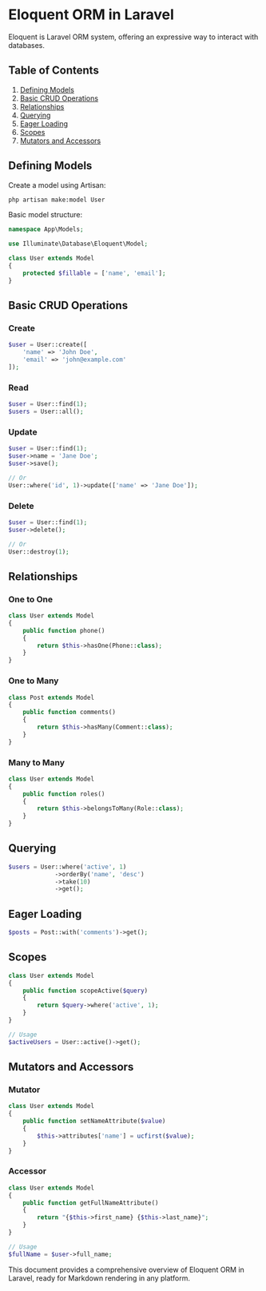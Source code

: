 # Eloquent ORM in Laravel

Eloquent is Laravel ORM system, offering an expressive way to interact with databases.

## Table of Contents

1. [Defining Models](#defining-models)
2. [Basic CRUD Operations](#basic-crud-operations)
3. [Relationships](#relationships)
4. [Querying](#querying)
5. [Eager Loading](#eager-loading)
6. [Scopes](#scopes)
7. [Mutators and Accessors](#mutators-and-accessors)

## Defining Models

Create a model using Artisan:

```bash
php artisan make:model User
```

Basic model structure:

```php
namespace App\Models;

use Illuminate\Database\Eloquent\Model;

class User extends Model
{
    protected $fillable = ['name', 'email'];
}
```

## Basic CRUD Operations

### Create

```php
$user = User::create([
    'name' => 'John Doe',
    'email' => 'john@example.com'
]);
```

### Read

```php
$user = User::find(1);
$users = User::all();
```

### Update

```php
$user = User::find(1);
$user->name = 'Jane Doe';
$user->save();

// Or
User::where('id', 1)->update(['name' => 'Jane Doe']);
```

### Delete

```php
$user = User::find(1);
$user->delete();

// Or
User::destroy(1);
```

## Relationships

### One to One

```php
class User extends Model
{
    public function phone()
    {
        return $this->hasOne(Phone::class);
    }
}
```

### One to Many

```php
class Post extends Model
{
    public function comments()
    {
        return $this->hasMany(Comment::class);
    }
}
```

### Many to Many

```php
class User extends Model
{
    public function roles()
    {
        return $this->belongsToMany(Role::class);
    }
}
```

## Querying

```php
$users = User::where('active', 1)
             ->orderBy('name', 'desc')
             ->take(10)
             ->get();
```

## Eager Loading

```php
$posts = Post::with('comments')->get();
```

## Scopes

```php
class User extends Model
{
    public function scopeActive($query)
    {
        return $query->where('active', 1);
    }
}

// Usage
$activeUsers = User::active()->get();
```

## Mutators and Accessors

### Mutator

```php
class User extends Model
{
    public function setNameAttribute($value)
    {
        $this->attributes['name'] = ucfirst($value);
    }
}
```

### Accessor

```php
class User extends Model
{
    public function getFullNameAttribute()
    {
        return "{$this->first_name} {$this->last_name}";
    }
}

// Usage
$fullName = $user->full_name;
```

This document provides a comprehensive overview of Eloquent ORM in Laravel, ready for Markdown rendering in any platform.
